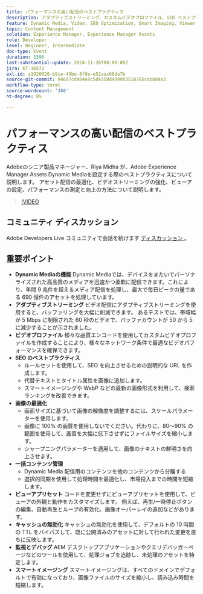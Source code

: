 ```yaml
---
title: パフォーマンスの高い配信のベストプラクティス
description: アダプティブストリーミング、カスタムビデオプロファイル、SEO ベストプラクティス、画像の最適化、一括コンテンツ管理、ビューアプリセット、キャッシュの無効化、スマートイメージングを活用することで、Dynamic Mediaでのメディア配信とパフォーマンスを最適化します。
feature: Dynamic Media, Video, SEO Optimization, Smart Imaging, Viewer Presets, Best Practices
topic: Content Management
solution: Experience Manager, Experience Manager Assets
role: Developer
level: Beginner, Intermediate
doc-type: Event
duration: 1596
last-substantial-update: 2024-11-26T00:00:00Z
jira: KT-16572
exl-id: a1920020-b9ce-43be-8f9e-e52aac68da7b
source-git-commit: 946d7cd484e8c5d4358d4099b3518705cab8d4a3
workflow-type: tm+mt
source-wordcount: '368'
ht-degree: 0%

---
```


# パフォーマンスの高い配信のベストプラクティス

Adobeのシニア製品マネージャー、Riya Midha が、Adobe Experience Manager Assets Dynamic Mediaを設定する際のベストプラクティスについて説明します。 アセット配信の最適化、ビデオストリーミングの強化、ビューアの設定、パフォーマンスの測定と向上の方法について説明します。

>[!VIDEO](https://video.tv.adobe.com/v/3440418/?learn=on&enablevpops&captions=jpn)

## コミュニティ ディスカッション

Adobe Developers Live コミュニティで会話を続けます [ ディスカッション ](https://adobe.ly/3YGedpb)。

## 重要ポイント

* **Dynamic Mediaの機能** Dynamic Mediaでは、デバイスをまたいでパーソナライズされた高品質のメディアを迅速かつ柔軟に配信できます。これにより、年間 9 兆件を超えるメディア配信を処理し、最大で毎日ピークの量である 690 億件のアセットを処理しています。
* **アダプティブストリーミング** ビデオ配信にアダプティブストリーミングを使用すると、バッファリングを大幅に削減できます。 あるテストでは、帯域幅が 5 Mbps に制限された 60 秒のビデオで、バッファカウントが 50 から 5 に減少することが示されました。
* **ビデオプロファイル** 様々な品質エンコードを使用してカスタムビデオプロファイルを作成することにより、様々なネットワーク条件で最適なビデオパフォーマンスを確保できます。
* **SEO のベストプラクティス**
   * ルールセットを使用して、SEO を向上させるための説明的な URL を作成します。
   * 代替テキストとタイトル属性を画像に追加します。
   * スマートイメージングや WebP などの最新の画像形式を利用して、検索ランキングを改善できます。
* **画像の最適化**
   * 画面サイズに基づいて画像の解像度を調整するには、スケールパラメーターを使用します。
   * 画像に 100% の画質を使用しないでください。代わりに、80～90% の範囲を使用して、画質を大幅に低下させずにファイルサイズを縮小します。
   * シャープニングパラメーターを適用して、画像のテキストの鮮明さを向上させます。
* **一括コンテンツ管理**
   * Dynamic Media 配信用のコンテンツを他のコンテンツから分離する
   * 選択的同期を使用して処理時間を最適化し、市場投入までの時間を短縮します。
* **ビューアプリセット** コードを変更せずにビューアプリセットを使用して、ビューアの外観と動作をカスタマイズします。 例えば、再生/一時停止ボタンの編集、自動再生とループの有効化、画像オーバーレイの追加などがあります。
* **キャッシュの無効化** キャッシュの無効化を使用して、デフォルトの 10 時間の TTL をバイパスして、既に公開済みのアセットに対して行われた変更を直ちに反映します。
* **監視とデバッグ** AEM デスクトップアプリケーションやクエリデバッガーページなどのツールを使用して、処理ジョブを追跡し、未処理のアセットを特定します。
* **スマートイメージング** スマートイメージングは、すべてのドメインでデフォルトで有効になっており、画像ファイルのサイズを縮小し、読み込み時間を短縮します。
